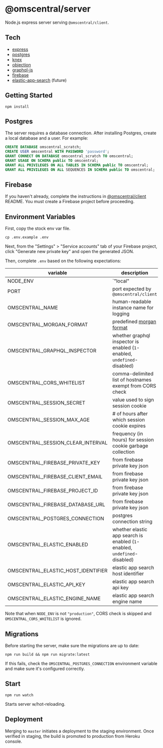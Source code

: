 # @omscentral/server

Node.js express server serving `@omscentral/client`.

## Tech

- [express](https://expressjs.com/)
- [postgres](https://www.postgresql.org/)
- [knex](http://knexjs.org/)
- [objection](https://vincit.github.io/objection.js/)
- [graphql-js](https://github.com/graphql/graphql-js)
- [firebase](https://firebase.google.com/)
- [elastic-app-search](https://www.elastic.co/products/app-search) (future)

## Getting Started

```
npm install
```

## Postgres

The server requires a database connection. After installing Postgres, create a local database and a user. For example:

```sql
CREATE DATABASE omscentral_scratch;
CREATE USER omscentral WITH PASSWORD 'password';
GRANT CONNECT ON DATABASE omscentral_scratch TO omscentral;
GRANT USAGE ON SCHEMA public TO omscentral;
GRANT ALL PRIVILEGES ON ALL TABLES IN SCHEMA public TO omscentral;
GRANT ALL PRIVILEGES ON ALL SEQUENCES IN SCHEMA public TO omscentral;
```

## Firebase

If you haven't already, complete the instructions in [@omscentral/client](https://github.com/mehmetbajin/omscentral-client) README. You must create a Firebase project before proceeding.

## Environment Variables

First, copy the stock env var file.

```
cp .env.example .env
```

Next, from the "Settings" > "Service accounts" tab of your Firebase project, click "Generate new private key" and open the generated JSON.

Then, complete `.env` based on the following expectations:

| variable                           | description                                                                         |
| ---------------------------------- | ----------------------------------------------------------------------------------- |
| NODE_ENV                           | `"local" | "test" | "staging" | "production"` (recommend `"local"`)                 |
| PORT                               | port expected by `@omscentral/client`                                               |
| OMSCENTRAL_NAME                    | human-readable instance name for logging                                            |
| OMSCENTRAL_MORGAN_FORMAT           | predefined [morgan format](https://www.npmjs.com/package/morgan#predefined-formats) |
| OMSCENTRAL_GRAPHQL_INSPECTOR       | whether graphql inspector is enabled (`1`-enabled, `undefined`-disabled)            |
| OMSCENTRAL_CORS_WHITELIST          | comma-delimited list of hostnames exempt from CORS check                            |
| OMSCENTRAL_SESSION_SECRET          | value used to sign session cookie                                                   |
| OMSCENTRAL_SESSION_MAX_AGE         | # of hours after which session cookie expires                                       |
| OMSCENTRAL_SESSION_CLEAR_INTERVAL  | frequency (in hours) for session cookie garbage collection                          |
| OMSCENTRAL_FIREBASE_PRIVATE_KEY    | from firebase private key json                                                      |
| OMSCENTRAL_FIREBASE_CLIENT_EMAIL   | from firebase private key json                                                      |
| OMSCENTRAL_FIREBASE_PROJECT_ID     | from firebase private key json                                                      |
| OMSCENTRAL_FIREBASE_DATABASE_URL   | from firebase private key json                                                      |
| OMSCENTRAL_POSTGRES_CONNECTION     | postgres connection string                                                          |
| OMSCENTRAL_ELASTIC_ENABLED         | whether elastic app search is enabled (`1`-enabled, `undefined`-disabled)           |
| OMSCENTRAL_ELASTIC_HOST_IDENTIFIER | elastic app search host identifier                                                  |
| OMSCENTRAL_ELASTIC_API_KEY         | elastic app search api key                                                          |
| OMSCENTRAL_ELASTIC_ENGINE_NAME     | elastic app search engine name                                                      |

Note that when `NODE_ENV` is not `"production"`, CORS check is skipped and `OMSCENTRAL_CORS_WHITELIST` is ignored.

## Migrations

Before starting the server, make sure the migrations are up to date:

```
npm run build && npm run migrate:latest
```

If this fails, check the `OMSCENTRAL_POSTGRES_CONNECTION` environment variable and make sure it's configured correctly.

## Start

```
npm run watch
```

Starts server w/hot-reloading.

## Deployment

Merging to `master` initiates a deployment to the staging environment. Once verified in staging, the build is promoted to production from Heroku console.
